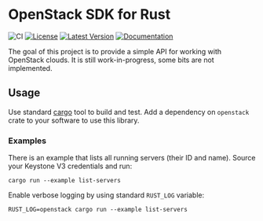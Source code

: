 OpenStack SDK for Rust
======================

![CI](https://github.com/dtantsur/rust-openstack/workflows/CI/badge.svg)
[![License](https://img.shields.io/crates/l/openstack.svg)](https://github.com/dtantsur/rust-openstack/blob/master/LICENSE)
[![Latest
Version](https://img.shields.io/crates/v/openstack.svg)](https://crates.io/crates/openstack)
[![Documentation](https://img.shields.io/badge/documentation-latest-blueviolet.svg)](https://docs.rs/openstack)

The goal of this project is to provide a simple API for working with OpenStack
clouds. It is still work-in-progress, some bits are not implemented.

## Usage

Use standard [cargo](http://crates.io) tool to build and test. Add a dependency
on `openstack` crate to your software to use this library.

### Examples

There is an example that lists all running servers (their ID and name).
Source your Keystone V3 credentials and run:

    cargo run --example list-servers

Enable verbose logging by using standard `RUST_LOG` variable:

    RUST_LOG=openstack cargo run --example list-servers
